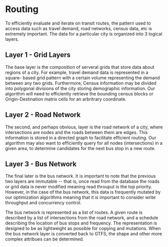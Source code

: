 # Routing

To efficiently evaluate and iterate on transit routes, the pattern used to 
access data such as travel demand, road networks, census data, etc is extremely 
important. The data for a particular city is organized into 3 logical layers.

## Layer 1 - Grid Layers

The base layer is the composition of serveral grids that store data about 
regions of a city. For example, travel demand data is represented in a square-
based grid pattern with a certain volume representing the demand between any two
grids. Furthermore, Census information may be divided into polygonal divisions 
of the city storing demographic information. Our algorithm will need to 
efficiently retrieve the bounding census blocks or Origin-Destination matrix 
cells for an arbritrary coordinate. 

## Layer 2 - Road Network

The second, and perhaps obvious, layer is the road network of a city, where 
intersections are nodes and the roads between them are edges. This information 
is stored in a directed graph to facilitate efficient routing. Our algorithm may 
also want to efficiently query for all nodes (intersections) in a given area, to 
determine candidates for the next bus stop in a new route.

## Layer 3 - Bus Network

The final later is the bus network. It is important to note that the previous 
two layers are immutable -- that is, once read from the database the roads or 
grid data is never modified meaning read throuput is the top priority. However, 
in the case of the bus network, this data is frequently mutated by our 
optimization algorithms meaning that it is important to consider write 
throughput and concurrency control. 

The bus network is represented as a list of routes. A given route is described 
by a list of intersections from the road network, and a schedule describing the 
location of bus stops and frequency. The representation is designed to be as 
lightweight as possible for copying and mutations. When the bus network layer 
is converted back to GTFS, the shape and other more complex attribues can be 
determined. 
